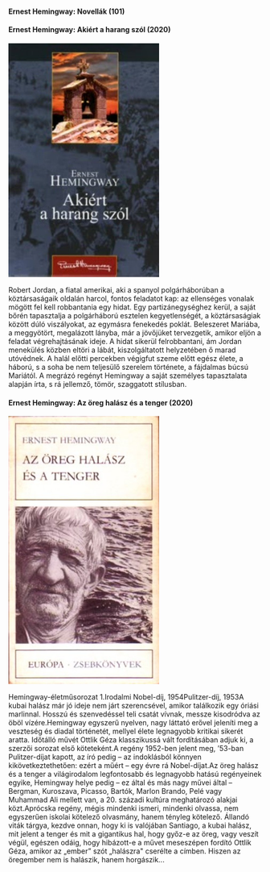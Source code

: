 #### <a name="id_1026">Ernest Hemingway: Novellák (101)</a>


#### <a name="id_1196">Ernest Hemingway: Akiért a harang szól (2020)</a>
<img src="https://github.com/BercziSandor/calibre_lib/raw/main/Ernest%20Hemingway/Akiert%20a%20harang%20szol%20%281196%29/cover.jpg" alt="cover" width="300"/>

<div>
<p>Robert Jordan, a fiatal amerikai, aki a spanyol polgárháborúban a köztársaságaik oldalán harcol, fontos feladatot kap: az ellenséges vonalak mögött fel kell robbantania egy hidat. Egy partizánegységhez kerül, a saját bőrén tapasztalja a polgárháború esztelen kegyetlenségét, a köztársaságiak között dúló viszályokat, az egymásra fenekedés poklát. Beleszeret Mariába, a meggyötört, megalázott lányba, már a jövőjüket tervezgetik, amikor eljön a feladat végrehajtásának ideje. A hidat sikerül felrobbantani, ám Jordan menekülés közben eltöri a lábát, kiszolgáltatott helyzetében ő marad utóvédnek. A halál előtti percekben végigfut szeme előtt egész élete, a háború, s a soha be nem teljesülő szerelem története, a fájdalmas búcsú Mariától. A megrázó regényt Hemingway a saját személyes tapasztalata alapján írta, s rá jellemző, tömör, szaggatott stílusban.</p></div>

#### <a name="id_1025">Ernest Hemingway: Az öreg halász és a tenger (2020)</a>
<img src="https://github.com/BercziSandor/calibre_lib/raw/main/Ernest%20Hemingway/Az%20oreg%20halasz%20es%20a%20tenger%20%281025%29/cover.jpg" alt="cover" width="300"/>

<div>
<p>Hemingway-életműsorozat 1.Irodalmi Nobel-díj, 1954Pulitzer-díj, 1953A kubai halász már jó ideje nem járt szerencsével, amikor találkozik egy óriási marlinnal. Hosszú és szenvedéssel teli csatát vívnak, messze kisodródva az öböl vízére.Hemingway egyszerű nyelven, nagy láttató erővel jeleníti meg a veszteség és diadal történetét, mellyel élete legnagyobb kritikai sikerét aratta. Időtálló művét Ottlik Géza klasszikussá vált fordításában adjuk ki, a szerzői sorozat első köteteként.A regény 1952-ben jelent meg, ’53-ban Pulitzer-díjat kapott, az író pedig – az indoklásból könnyen kikövetkeztethetően: ezért a műért – egy évre rá Nobel-díjat.Az öreg halász és a tenger a világirodalom legfontosabb és legnagyobb hatású regényeinek egyike, Hemingway helye pedig – ez által és más nagy művei által – Bergman, Kuroszava, Picasso, Bartók, Marlon Brando, Pelé vagy Muhammad Ali mellett van, a 20. századi kultúra meghatározó alakjai közt.Aprócska regény, mégis mindenki ismeri, mindenki olvassa, nem egyszerűen iskolai kötelező olvasmány, hanem tényleg kötelező. Állandó viták tárgya, kezdve onnan, hogy ki is valójában Santiago, a kubai halász, mit jelent a tenger és mit a gigantikus hal, hogy győz-e az öreg, vagy veszít végül, egészen odáig, hogy hibázott-e a művet meseszépen fordító Ottlik Géza, amikor az „ember” szót „halászra" cserélte a címben. Hiszen az öregember nem is halászik, hanem horgászik...</p></div>

